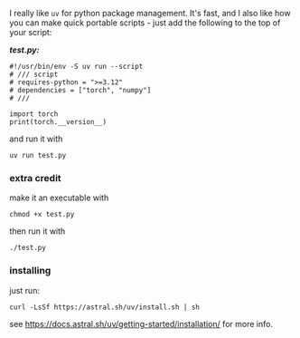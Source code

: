 I really like `uv` for python package management. It's fast, and I also like how you can make quick portable scripts - just add the following to the top of your script:

***test.py:***
```
#!/usr/bin/env -S uv run --script
# /// script
# requires-python = ">=3.12"
# dependencies = ["torch", "numpy"]
# ///

import torch
print(torch.__version__)
```
and run it with 
```
uv run test.py
```
### extra credit
make it an executable with
```
chmod +x test.py
```
then run it with
```
./test.py
```
### installing
just run:
```
curl -LsSf https://astral.sh/uv/install.sh | sh
```
see https://docs.astral.sh/uv/getting-started/installation/ for more info.